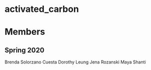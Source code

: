 # activated_carbon

# Members
## Spring 2020
Brenda Solorzano Cuesta
Dorothy Leung
Jena Rozanski
Maya Shanti
